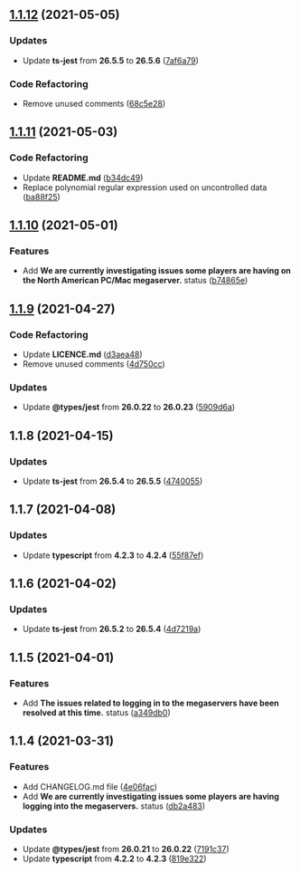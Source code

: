 ## [1.1.12](https://github.com/dov118/eso-status/compare/1.1.11...1.1.12) (2021-05-05)

### Updates
* Update **ts-jest** from **26.5.5** to **26.5.6** ([7af6a79](https://github.com/dov118/eso-status/commit/7af6a791b1bf0ad4fc9febf663599287c58f3633))

### Code Refactoring
* Remove unused comments ([68c5e28](https://github.com/dov118/eso-status/commit/68c5e283a810a14a87d72d4d5b739d7a0a98a5d4))

## [1.1.11](https://github.com/dov118/eso-status/compare/1.1.10...1.1.11) (2021-05-03)

### Code Refactoring
* Update **README.md** ([b34dc49](https://github.com/dov118/eso-status/commit/b34dc4994fa1922afce43527d44815fb21774352))
* Replace polynomial regular expression used on uncontrolled data ([ba88f25](https://github.com/dov118/eso-status/commit/ba88f258ee694d2d75eca2dfa3ffd59094819e0d))

## [1.1.10](https://github.com/dov118/eso-status/compare/1.1.9...1.1.10) (2021-05-01)

### Features
* Add **We are currently investigating issues some players are having on the North American PC/Mac megaserver.** status ([b74865e](https://github.com/dov118/eso-status/commit/b74865e6df8400a7259dc5f9326589dd02fc03e7))

## [1.1.9](https://github.com/dov118/eso-status/compare/1.1.8...1.1.9) (2021-04-27)

### Code Refactoring
* Update **LICENCE.md** ([d3aea48](https://github.com/dov118/eso-status/commit/d3aea485501ff2bc56acf0d00b6e61d2ec63efad))
* Remove unused comments ([4d750cc](https://github.com/dov118/eso-status/commit/4d750cc124abdc1ad663ebd796cc9911875cffa2))

### Updates
* Update **@types/jest** from **26.0.22** to **26.0.23** ([5909d6a](https://github.com/dov118/eso-status/commit/5909d6a07eede6282368a7954dda414e2ba4e9b8))

## 1.1.8 (2021-04-15)

### Updates
* Update **ts-jest** from **26.5.4** to **26.5.5** ([4740055](https://github.com/dov118/eso-status/commit/4740055b0648ee223d8e88fbca06e8e61d2f0d4f))

## 1.1.7 (2021-04-08)

### Updates
* Update **typescript** from **4.2.3** to **4.2.4** ([55f87ef](https://github.com/dov118/eso-status/commit/55f87ef4a9887b0b5f783f7a91dd2417158e7093))

## 1.1.6 (2021-04-02)

### Updates
* Update **ts-jest** from **26.5.2** to **26.5.4** ([4d7219a](https://github.com/dov118/eso-status/commit/4d7219af3e4ea41d437679fe2cff6517815a1df9))

## 1.1.5 (2021-04-01)

### Features
* Add **The issues related to logging in to the megaservers have been resolved at this time.** status ([a349db0](https://github.com/dov118/eso-status/commit/a349db015943cd22bd6049b009a250ae4f57a896))

## 1.1.4 (2021-03-31)

### Features
* Add CHANGELOG.md file ([4e06fac](https://github.com/dov118/eso-status/commit/4e06facb7077670d28ece2bff654351e81d7a6f1))
* Add **We are currently investigating issues some players are having logging into the megaservers.** status ([db2a483](https://github.com/dov118/eso-status/commit/db2a483aeb88640dfddc0bfe78279d3fd12e025b))

### Updates
* Update **@types/jest** from **26.0.21** to **26.0.22** ([7191c37](https://github.com/dov118/eso-status/commit/7191c37dc1b818de2e4bcede8dd02d3b7e369d98))
* Update **typescript** from **4.2.2** to **4.2.3** ([819e322](https://github.com/dov118/eso-status/commit/819e322780536a34a2e92ff73c3e279d7cd0122c))
